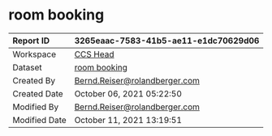 



# room booking

|Report ID|3265eaac-7583-41b5-ae11-e1dc70629d06|
| :--- | :--- |
|Workspace|[CCS Head](../Workspaces/CCS-Head.md)|
|Dataset|[room booking](../Datasets/room-booking.md)|
|Created By|Bernd.Reiser@rolandberger.com|
|Created Date|October 06, 2021 05:22:50|
|Modified By|Bernd.Reiser@rolandberger.com|
|Modified Date|October 11, 2021 13:19:51|
